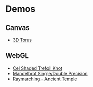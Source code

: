 # Demos

## Canvas

* [3D Torus](https://github.com/federkem/Demos/tree/main/Canvas/Demo%20-%20Canvas%20-%203D%20Torus.html)

## WebGL

* [Cel Shaded Trefoil Knot](https://github.com/federkem/Demos/tree/main/WebGL/Demo%20-%20WebGL%20-%20Cel%20Shaded%20Trefoil%20Knot.html)
* [Mandelbrot Single/Double Precision](https://github.com/federkem/Demostree/main//WebGL/Demo%20-%20WebGL%20-%20Mandelbrot%20Single-Double%20Precision.html)
* [Raymarching - Ancient Temple](https://github.com/federkem/Demos/tree/main/WebGL/Demo%20-%20WebGL%20-%20Raymarching%20-%20Ancient%20Temple.html)
